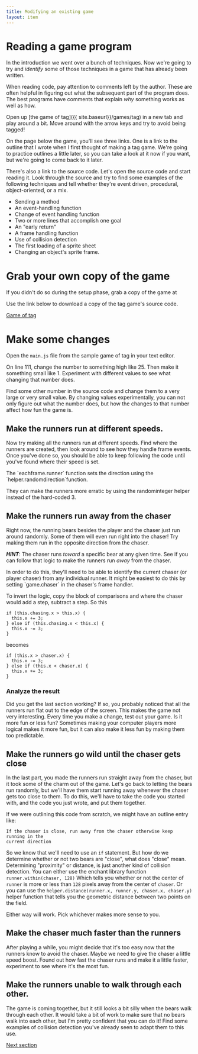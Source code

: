 ```yaml
---
title: Modifying an existing game
layout: item
---
```


# Reading a game program

In the introduction we went over a bunch of techniques.
Now we're going to try and *identify* some of those techniques in a game that has already been written.

When reading code, pay attention to comments left by the author.
These are often helpful in figuring out what the subsequent part of the program does.
The best programs have comments that explain *why* something works as well as how.

Open up [the game of tag]({{ site.baseurl}}/games/tag) in a new tab and play
around a bit. Move around with the arrow keys and try to avoid being tagged!

On the page below the game, you'll see three links. One is a link to the
outline that I wrote when I first thought of making a tag game. We're going to
practice outlines a little later, so you can take a look at it now if you want,
but we're going to come back to it later.

There's also a link to the source code. Let's open the source code and start
reading it. Look through the source and try to find some examples of the
following techniques and tell whether they're event driven, procedural,
object-oriented, or a mix.

* Sending a method
* An event-handling function
* Change of event handling function
* Two or more lines that accomplish one goal
* An "early return"
* A frame handling function
* Use of collision detection
* The first loading of a sprite sheet
* Changing an object's sprite frame.

# Grab your own copy of the game

If you didn't do so during the setup phase, grab a copy of the game at 

Use the link below to download a copy of the tag game's source code.

[Game of tag](https://github.com/CoderDojoSV/intermediate-browser-games/releases/download/2015-01-23-a/tag.zip)

# Make some changes

Open the `main.js` file from the sample game of tag in your text editor.

On line 111, change the number to something high like 25. Then make
it something small like 1. Experiment with different values to see what
changing that number does.

Find some other number in the source code and change them to a very large or very
small value. By changing values experimentally, you can not only figure out what
the number does, but how the changes to that number affect how fun the game is.

## Make the runners run at different speeds.

Now try making all the runners run at different speeds. Find where the
runners are created, then look around to see how they handle frame events.
Once you've done so, you should be able to keep following the code until
you've found where their speed is set.

<div class="mentor">
The `eachframe.runner` function sets the direction using the
`helper.randomdirection`function.

They can make the runners more erratic by using the randominteger helper
instead of the hard-coded 3.
</div>

## Make the runners run away from the chaser

Right now, the running bears besides the player and the chaser just run
around randomly. Some of them will even run right into the chaser! Try making
them run in the opposite direction from the chaser.

***HINT***: The chaser runs *toward* a specific bear at any given time. See if
you can follow that logic to make the runners run *away* from the chaser.

<div class="mentor">
In order to do this, they'll need to be able to identify the current chaser (or
player chaser) from any individual runner. It might be easiest to do this by
setting `game.chaser` in the chaser's frame handler.

To invert the logic, copy the block of comparisons and where the chaser would
add a step, subtract a step. So this

~~~
if (this.chasing.x > this.x) {
  this.x += 3;
} else if (this.chasing.x < this.x) {
  this.x -= 3;
}
~~~

becomes

~~~
if (this.x > chaser.x) {
  this.x -= 3;
} else if (this.x < chaser.x) {
  this.x += 3;
}
~~~
</div>

### Analyze the result

Did you get the last section working? If so, you probably noticed that all the
runners run flat out to the edge of the screen. This makes the game not very
interesting. Every time you make a change, test out your game. Is it more fun
or less fun? Sometimes making your computer players more logical makes it
more fun, but it can also make it less fun by making them too predictable.

## Make the runners go wild until the chaser gets close

In the last part, you made the runners run straight away from the chaser, but
it took some of the charm out of the game. Let's go back to letting the bears
run randomly, but we'll have them start running away whenever the chaser
gets too close to them. To do this, we'll have to take the code you started
with, and the code you just wrote, and put them together.

If we were outlining this code from scratch, we might have an outline entry
like:

~~~
If the chaser is close, run away from the chaser otherwise keep running in the
current direction
~~~

So we know that we'll need to use an `if` statement. But how do we determine
whether or not two bears are "close", what does "close" mean. Determining
"proximity" or distance, is just another kind of collision detection. You can
either use the enchant library function
`runner.within(chaser, 128)`
Which tells you whether or not the center of `runner` is more or less than
`128` pixels away from the center of `chaser`. Or you can use the
`helper.distance(runner.x, runner.y, chaser.x, chaser.y)` helper function that
tells you the geometric distance between two points on the field.

Either way will work. Pick whichever makes more sense to you.

## Make the chaser much faster than the runners

After playing a while, you might decide that it's too easy now that the runners
know to avoid the chaser. Maybe we need to give the chaser a little speed boost.
Found out how fast the chaser runs and make it a little faster, experiment
to see where it's the most fun.

## Make the runners unable to walk through each other.

The game is coming together, but it still looks a bit silly when the bears walk
through each other. It would take a bit of work to make sure that no bears
walk into each other, but I'm pretty confident that you can do it! Find some
examples of collision detection you've already seen to adapt them to this
use.

[Next section]({{site.baseurl}}/03-outlining-your-game.html)

